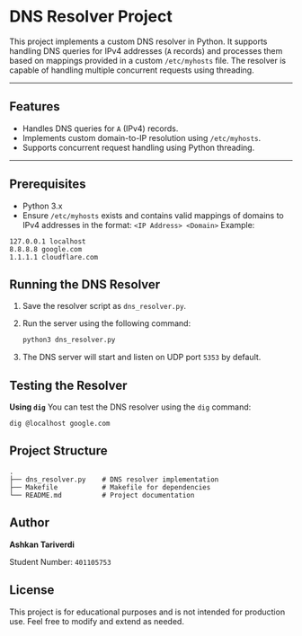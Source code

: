 # DNS Resolver Project

This project implements a custom DNS resolver in Python. It supports handling DNS queries for IPv4 addresses (`A` records) and processes them based on mappings provided in a custom `/etc/myhosts` file. The resolver is capable of handling multiple concurrent requests using threading.

---

## Features
- Handles DNS queries for `A` (IPv4) records.
- Implements custom domain-to-IP resolution using `/etc/myhosts`.
- Supports concurrent request handling using Python threading.

---

## Prerequisites
- Python 3.x
- Ensure `/etc/myhosts` exists and contains valid mappings of domains to IPv4 addresses in the format:
`<IP Address> <Domain>`
Example:

```plaintext    
127.0.0.1 localhost 
8.8.8.8 google.com 
1.1.1.1 cloudflare.com
```
## Running the DNS Resolver


1. Save the resolver script as `dns_resolver.py`.
2. Run the server using the following command:

    ```bash
    python3 dns_resolver.py
4. The DNS server will start and listen on UDP port `5353` by default.


## Testing the Resolver
**Using `dig`**
You can test the DNS resolver using the `dig` command:

    dig @localhost google.com

## Project Structure

    .
    ├── dns_resolver.py    # DNS resolver implementation
    ├── Makefile           # Makefile for dependencies
    └── README.md          # Project documentation

## Author
**Ashkan Tariverdi**

Student Number: `401105753`

## License
This project is for educational purposes and is not intended for production use. Feel free to modify and extend as needed.
